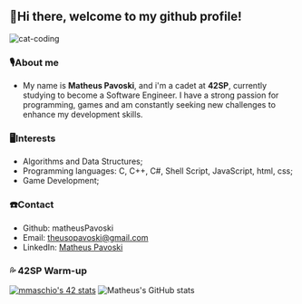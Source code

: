 ## :vulcan_salute:Hi there, welcome to my github profile! 
![cat-coding](https://github.com/matheusPavoski/matheusPavoski/assets/54029562/c44538aa-1ebd-4cea-aa42-c7bf850d4edd)
### :studio_microphone:About me 
- My name is <strong>Matheus Pavoski</strong>, and i'm a cadet at <strong>42SP</strong>, currently studying to become a Software Engineer. I have a strong passion for programming, games and am constantly
seeking new challenges to enhance my development skills.
### :desktop_computer:Interests 
- Algorithms and Data Structures;
- Programming languages: C, C++, C#, Shell Script, JavaScript, html, css;
- Game Development;
### :telephone:Contact 
- Github: matheusPavoski
- Email: theusopavoski@gmail.com
- LinkedIn: [Matheus Pavoski](https://www.linkedin.com/in/matheus-pavoski-a5601b190/)
### :sweat_drops: 42SP Warm-up 
[![mmaschio's 42 stats](https://badge42.vercel.app/api/v2/clkblnlu7001608l83ar9hs4v/stats?cursusId=60&coalitionId=undefined)](https://github.com/JaeSeoKim/badge42)
![Matheus's GitHub stats](https://github-readme-stats.vercel.app/api?username=matheusPavoski&theme=dark&show_icons=true)

